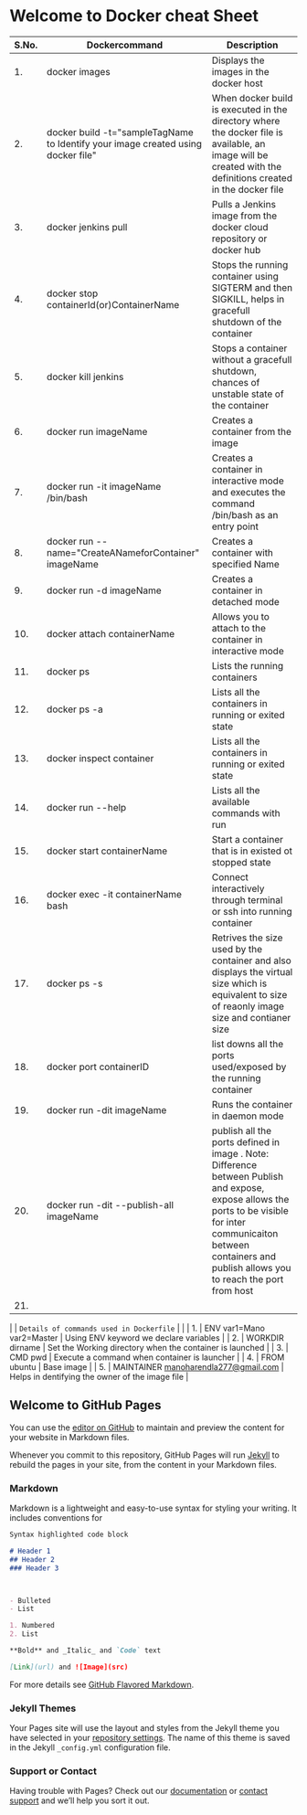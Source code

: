 # Welcome to Docker cheat Sheet


| S.No. | Dockercommand | Description | 
| --- | --- | --- |
| 1. | docker images | Displays the images in the docker host |
| 2. | docker build -t="sampleTagName to Identify your image created using docker file" | When docker build is executed in the directory where the docker file is available, an image will be created with the definitions created in the docker file |
| 3. | docker jenkins pull | Pulls a Jenkins image from the docker cloud repository or docker hub  |
| 4. | docker stop containerId(or)ContainerName | Stops the running container using SIGTERM and then SIGKILL, helps in gracefull shutdown of the container |
| 5. | docker kill jenkins | Stops a container without a gracefull shutdown, chances of unstable state of the container |
| 6. | docker run imageName | Creates a container from the image |
| 7. | docker run -it imageName /bin/bash | Creates a container in interactive mode and executes the command /bin/bash as an entry point |
| 8. | docker run --name="CreateANameforContainer" imageName  | Creates a container with specified Name |
| 9. | docker run -d imageName  | Creates a container in detached mode |
| 10. | docker attach containerName  | Allows you to attach to the container in interactive mode |
| 11. | docker ps  | Lists the running containers |
| 12. | docker ps -a  | Lists all the containers in running or exited state |
| 13. | docker inspect container  | Lists all the containers in running or exited state |
| 14. | docker run --help  | Lists all the available commands with run |
| 15. | docker start containerName  | Start a container that is in existed ot stopped state |
| 16. | docker exec -it containerName bash | Connect interactively through terminal or ssh into running container |
| 17. | docker ps -s | Retrives the size used by the container and also displays the virtual size which is equivalent to size of reaonly image size and contianer size|
| 18. | docker port containerID | list downs all the ports used/exposed by the running container |
| 19. | docker run -dit imageName | Runs the container in daemon mode |
| 20. | docker run -dit --publish-all imageName | publish all the ports defined in image . Note: Difference between Publish and expose, expose allows the ports to be visible for inter communicaiton between containers and publish allows you to reach the port from host |
| 21. |









|    | `Details of commands used in Dockerfile` |  |
| 1. |  ENV var1=Mano var2=Master |  Using ENV keyword we declare variables |
| 2. | WORKDIR dirname | Set the Working directory when the container is launched |
| 3. | CMD pwd |  Execute a command when container is launcher |
| 4. | FROM ubuntu | Base image |
| 5. | MAINTAINER  manoharendla277@gmail.com | Helps in dentifying the  owner of the image file |




































## Welcome to GitHub Pages

You can use the [editor on GitHub](https://github.com/manoharendla/DockerCheatSheet/edit/gh-pages/README.md) to maintain and preview the content for your website in Markdown files.

Whenever you commit to this repository, GitHub Pages will run [Jekyll](https://jekyllrb.com/) to rebuild the pages in your site, from the content in your Markdown files.

### Markdown

Markdown is a lightweight and easy-to-use syntax for styling your writing. It includes conventions for

```markdown
Syntax highlighted code block

# Header 1
## Header 2
### Header 3



- Bulleted
- List

1. Numbered
2. List

**Bold** and _Italic_ and `Code` text

[Link](url) and ![Image](src)
```

For more details see [GitHub Flavored Markdown](https://guides.github.com/features/mastering-markdown/).

### Jekyll Themes

Your Pages site will use the layout and styles from the Jekyll theme you have selected in your [repository settings](https://github.com/manoharendla/DockerCheatSheet/settings). The name of this theme is saved in the Jekyll `_config.yml` configuration file.

### Support or Contact

Having trouble with Pages? Check out our [documentation](https://help.github.com/categories/github-pages-basics/) or [contact support](https://github.com/contact) and we’ll help you sort it out.
